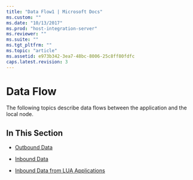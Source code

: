 ```yaml
---
title: "Data Flow1 | Microsoft Docs"
ms.custom: ""
ms.date: "10/13/2017"
ms.prod: "host-integration-server"
ms.reviewer: ""
ms.suite: ""
ms.tgt_pltfrm: ""
ms.topic: "article"
ms.assetid: e973b342-3ea7-48bc-8006-25c8ff80fdfc
caps.latest.revision: 3
---
```

# Data Flow
The following topics describe data flows between the application and the local node.  
  
## In This Section  
  
-   [Outbound Data](../core/outbound-data.md)  
  
-   [Inbound Data](../core/inbound-data.md)  
  
-   [Inbound Data from LUA Applications](../core/inbound-data-from-lua-applications.md)